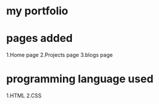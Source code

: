 # my portfolio

# pages added
1.Home page
2.Projects page 
3.blogs page

# programming language used
1.HTML
2.CSS